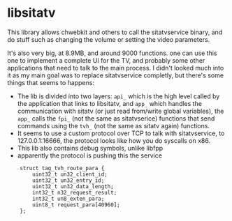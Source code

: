 # libsitatv

This library allows chwebkit and others to call the sitatvservice binary, and do stuff such as changing the volume or setting the video parameters.

It's also very big, at 8.9MB, and around 9000 functions. one can use this one to implement a complete UI for the TV, and probably some other applications that need to talk to the main process. I didn't looked much into it as my main goal was to replace sitatvservice completly, but there's some things that seems to happens:

* The lib is divided into two layers: `api_` which is the high level called by the application that links to libsitatv, and `app_` which handles the communication with sitatv (or just read from/write global variables), the `app_` calls the `fpi_` (not the same as sitatvserice) functions that send commands using the `tvh_` (not the same as sitatv again) functions.
* It seems to use a custom protocol over TCP to talk with sitatvservice, to 127.0.0.1:16666, the protocol looks like how you do syscalls on x86.
* This lib also contains debug symbols, unlike libfpp
* apparently the protocol is pushing this the service
```
    struct tag_tvh_route_para {
        uint32_t un32_client_id;
        uint32_t un32_entry_id;
        uint32_t un32_data_length;
        int32_t n32_request_result;
        int32_t un8_exten_para;
        uint8_t request_para[40960];
    }; 
```
